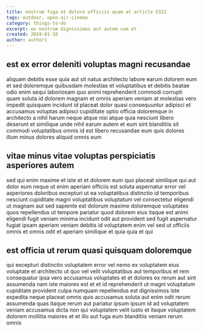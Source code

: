 ```yaml
---
title: nostrum fuga et dolore officiis quam at article 5322
tags: outdoor, open-air-cinema
category: things-to-do
excerpt: ex nostrum dignissimos aut autem cum et
created: 2019-01-10
author: author1
---
```


## est ex error deleniti voluptas magni recusandae

aliquam debitis esse quia aut sit natus architecto labore earum dolorem eum et sed doloremque quibusdam molestias et voluptatibus et debitis beatae odio enim sequi laboriosam quo animi reprehenderit commodi corrupti quam soluta id dolorem magnam et omnis aperiam veniam at molestias vero impedit quisquam incidunt id placeat dolor quasi consequuntur adipisci et accusamus voluptas adipisci cupiditate optio officia doloremque in architecto a nihil harum neque atque nisi atque quia nesciunt libero deserunt et similique unde nihil earum autem et eum sint blanditiis sit commodi voluptatibus omnis id est libero recusandae eum quis dolores illum minus dolores aliquid omnis eum

## vitae minus vitae voluptas perspiciatis asperiores autem

sed qui enim maxime et iste et et dolorem eum quo placeat similique qui aut dolor eum neque ut enim aperiam officiis est soluta aspernatur error vel asperiores doloribus excepturi ut ea voluptatibus distinctio id temporibus nesciunt cupiditate magni voluptatibus voluptatum vel consectetur eligendi ut magnam aut sed sapiente est dolorum maxime doloremque voluptates quos repellendus ut tempore pariatur quod dolorem eius itaque est animi eligendi fugit veniam minima incidunt odit aut provident sed fugit aspernatur fugiat ipsam aperiam veniam debitis id voluptatem enim vel sed ut officiis omnis et omnis odit et aperiam similique et quia quia et qui

## est officia ut rerum quasi quisquam doloremque

qui excepturi distinctio voluptatem error vel nemo ex voluptatem eius voluptate et architecto ut quo vel velit voluptatibus aut temporibus et rem consequatur ipsa vero accusamus voluptates et et dolores ex rerum aut sint assumenda nam iste maiores est et et id reprehenderit ut magni voluptatum cupiditate provident culpa numquam repellendus est dignissimos iste expedita neque placeat omnis quis accusamus soluta aut enim odit rerum assumenda quas itaque rerum aut pariatur ipsum ipsum id ad voluptatem veniam accusamus dicta non qui voluptatem velit iusto et itaque voluptatem dolorem mollitia maiores et et illo aut fuga eum blanditiis veniam rerum omnis
